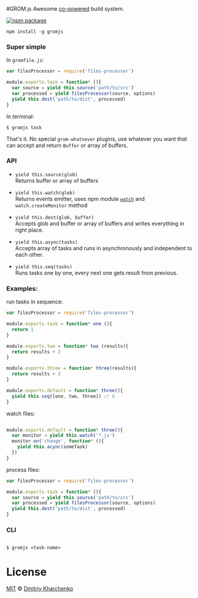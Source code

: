 #GROM.js
Awesome [co-powered](https://www.npmjs.com/package/co) build system.

[![npm package][npm-ver-link]][releases]

```
npm install -g gromjs
```

### Super simple

In `gromfile.js`:

```js
var filesProcessor = require('files-processor')

module.exports.task = function* (){
  var source = yield this.source('path/to/src')
  var processed = yield filesProcessor(source, options)
  yield this.dest('path/to/dist', processed)
}
```

In terminal:

```
$ gromjs task
```

That's it. No special `grom-whatnever` plugins, use whatever you want that can accept and return `Buffer` or array of buffers.

### API

+ `yield this.source(glob)` <br />
    Returns buffer or array of buffers

+ `yield this.watch(glob)` <br />
  Returns events emitter, uses npm module [`watch`](https://www.npmjs.com/package/watch) and `watch.createMonitor` method


+ `yield this.dest(glob, buffer)` <br />
  Accepts glob and buffer or array of buffers and writes everything in right place.


+ `yield this.async(tasks)` <br />
  Accepts array of tasks and runs in asynchronously and independent to each other.


+ `yield this.seq(tasks)` <br />
  Runs tasks one by one, every next one gets result from previous.


### Examples:

run tasks in sequence:
```js
var filesProcessor = require('files-processor')

module.exports.task = function* one (){
  return 1
}

module.exports.two = function* two (results){
  return results + 2
}

module.exports.three = function* three(results){
  return results + 3
}

module.exports.default = function* three(){
  yield this.seq([one, two, three]) // 6
}

```

watch files:
```js

module.exports.default = function* three(){
  var monitor = yield this.watch('*.js')
  monitor.on('change', function* (){
    yield this.acync(someTask)
  })
}

```


process files:

```js
var filesProcessor = require('files-processor')

module.exports.task = function* (){
  var source = yield this.source('path/to/src')
  var processed = yield filesProcessor(source, options)
  yield this.dest('path/to/dist', processed)
}
```

### CLI

```

$ gromjs <task-name>

```


# License

[MIT][mit] © [Dmitriy Kharchenko][author]


[mit]:          http://opensource.org/licenses/MIT
[author]:       http://github.com/aki-russia
[releases]:     https://github.com/aki-russia/gromjs/releases
[npm-pkg-link]: https://www.npmjs.org/package/gromjs
[npm-ver-link]: https://img.shields.io/npm/v/gromjs.svg?style=flat-square
